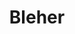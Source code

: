 ---
layout: profiles
title: Bleher
permalink: /
subtitle:
profiles:
  # if you want to include more than one profile, just replicate the following block
  # and create one content file for each profile inside _pages/
  - align: left
    image: michael_bleher.jpg
    content: michael_bleher.md
    image_circular: false # crops the image to make it circular
    website: https://michael.bleher.me

  # - align: right
  #   image: placeholder.jpg
  #   content: katharina_bleher.md
  #   image_circular: false # crops the image to make it circular
  #   website: https://katharina.bleher.me

  # - align: left
  #   image: placeholder.jpg
  #   content: hannah_bleher.md
  #   image_circular: false # crops the image to make it circular
  #   website: https://hannah.bleher.me

  # - align: right
  #   image: placeholder.jpg
  #   content: johannes_bleher.md
  #   image_circular: false # crops the image to make it circular
  #   website: https://johannes-bleher.de
---